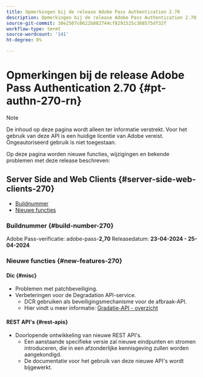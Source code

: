 ```yaml
---
title: Opmerkingen bij de release Adobe Pass Authentication 2.70
description: Opmerkingen bij de release Adobe Pass Authentication 2.70
source-git-commit: 30e2507c0622b882744cf8291525c388575df32f
workflow-type: tm+mt
source-wordcount: '141'
ht-degree: 0%

---
```


# Opmerkingen bij de release Adobe Pass Authentication 2.70 {#pt-authn-270-rn}

>[!NOTE]
>
>De inhoud op deze pagina wordt alleen ter informatie verstrekt. Voor het gebruik van deze API is een huidige licentie van Adobe vereist. Ongeautoriseerd gebruik is niet toegestaan.

Op deze pagina worden nieuwe functies, wijzigingen en bekende problemen met deze release beschreven:

## Server Side and Web Clients {#server-side-web-clients-270}

* [Buildnummer](#build-number-270)
* [Nieuwe functies](#new-features-270)

### Buildnummer {#build-number-270}

Adobe Pass-verificatie: adobe-pass-**2,70**
Releasedatum: **23-04-2024 - 25-04-2024**

### Nieuwe functies {#new-features-270}

#### Dic {#misc}

* Problemen met patchbeveiliging.
* Verbeteringen voor de Degradation API-service.
   * DCR gebruiken als beveiligingsmechanisme voor de afbraak-API.
   * Hier vindt u meer informatie: [Gradatie-API - overzicht](degradation-api-overview.md)

#### REST API&#39;s {#rest-apis}

* Doorlopende ontwikkeling van nieuwe REST API&#39;s.
   * Een aanstaande specifieke versie zal nieuwe eindpunten en stromen introduceren, die in een afzonderlijke kennisgeving zullen worden aangekondigd.
   * De documentatie voor het gebruik van deze nieuwe API&#39;s wordt bijgewerkt.

